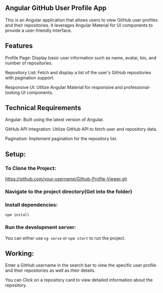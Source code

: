 ## Angular GitHub User Profile App
This is an Angular application that allows users to view GitHub user profiles and their repositories. It leverages Angular Material for UI components to provide a user-friendly interface.

## Features
Profile Page: Display basic user information such as name, avatar, bio, and number of repositories.

Repository List: Fetch and display a list of the user's GitHub repositories with pagination support.

Responsive UI: Utilize Angular Material for responsive and professional-looking UI components.

## Technical Requirements
Angular: Built using the latest version of Angular.

GitHub API Integration: Utilize GitHub API to fetch user and repository data.

Pagination: Implement pagination for the repository list.

## Setup:
### To Clone the Project: 
https://github.com/your-username/Github-Profile-Viewer.git

### Navigate to the project directory(Get into the folder)

### Install dependencies:
`npm install`

### Run the development server:
You can either use `ng serve` or `npm start` to run the project.

## Working: 

Enter a GitHub username in the search bar to view the specific user profile and their repositories as well as their details.

You can Click on a repository card to view detailed information about the repository.

